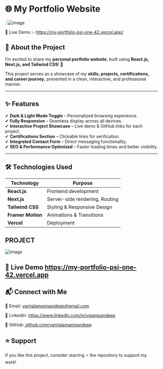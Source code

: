 # 🌐 My Portfolio Website  
 
: ![image](https://github.com/user-attachments/assets/70cccbba-d436-42d2-bd10-94a90dd1259f)















🔗 Live Demo :- https://my-portfolio-psi-one-42.vercel.app/

## 🚀 About the Project  
I’m excited to share my **personal portfolio website**, built using **React.js, Next.js, and Tailwind CSS**! 🚀  

This project serves as a showcase of my **skills, projects, certifications, and career journey**, presented in a clean, interactive, and professional manner.  

---

## ✨ Features    
✔ **Dark & Light Mode Toggle** – Personalized browsing experience.  
✔ **Fully Responsive** – Seamless display across all devices.  
✔ **Interactive Project Showcase** – Live demo & GitHub links for each project.  
✔ **Certifications Section** – Clickable links for verification.  
✔ **Integrated Contact Form** – Direct messaging functionality.  
✔ **SEO & Performance Optimized** – Faster loading times and better visibility.  

---

## 🛠️ Technologies Used  
| **Technology** | **Purpose** |
|--------------|------------|
| **React.js** | Frontend development |
| **Next.js** | Server-side rendering, Routing |
| **Tailwind CSS** | Styling & Responsive Design |
| **Framer Motion** | Animations & Transitions |
| **Vercel** | Deployment |





## PROJECT
![image](https://github.com/user-attachments/assets/cc76f5ff-d923-4232-84d0-3097e3bf53fe)


## 🔗 Live Demo https://my-portfolio-psi-one-42.vercel.app













## 📬 Connect with Me
📩 Email: yamjalamanisandeep@gmail.com

🔗 LinkedIn: https://www.linkedin.com/in/ymanisandeep

🐙 GitHub:[ github.com/yamjalamanisandeep](https://github.com/yamjalamanisandeep)

## ⭐ Support
If you like this project, consider starring ⭐ the repository to support my work!


 

